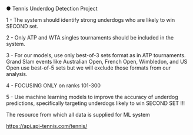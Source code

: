 ● Tennis Underdog Detection Project 

1 - The system should identify strong underdogs who are likely to win SECOND set.

2 - Only ATP and WTA singles tournaments should be included in the system.

3 - For our models, use only best-of-3 sets format as in ATP tournaments. Grand Slam events like Australian Open, French Open, Wimbledon, and US Open use best-of-5 sets but we will exclude those formats from our analysis.

4 - FOCUSING ONLY on ranks 101-300

5 - Use machine learning models to improve the accuracy of underdog predictions, specifically targeting underdogs likely to win SECOND SET !!!

The resource from which all data is supplied for ML system

https://api.api-tennis.com/tennis/
